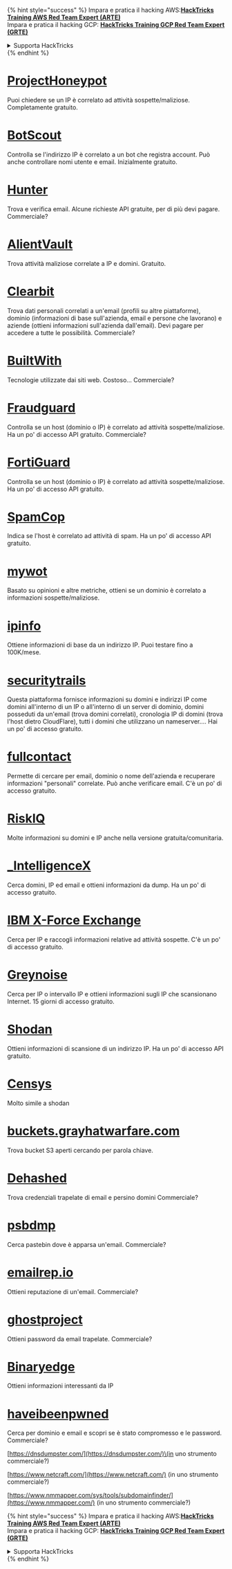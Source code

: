 {% hint style="success" %}
Impara e pratica il hacking AWS:<img src="/.gitbook/assets/arte.png" alt="" data-size="line">[**HackTricks Training AWS Red Team Expert (ARTE)**](https://training.hacktricks.xyz/courses/arte)<img src="/.gitbook/assets/arte.png" alt="" data-size="line">\
Impara e pratica il hacking GCP: <img src="/.gitbook/assets/grte.png" alt="" data-size="line">[**HackTricks Training GCP Red Team Expert (GRTE)**<img src="/.gitbook/assets/grte.png" alt="" data-size="line">](https://training.hacktricks.xyz/courses/grte)

<details>

<summary>Supporta HackTricks</summary>

* Controlla i [**piani di abbonamento**](https://github.com/sponsors/carlospolop)!
* **Unisciti al** 💬 [**gruppo Discord**](https://discord.gg/hRep4RUj7f) o al [**gruppo telegram**](https://t.me/peass) o **seguici** su **Twitter** 🐦 [**@hacktricks\_live**](https://twitter.com/hacktricks\_live)**.**
* **Condividi trucchi di hacking inviando PR ai** [**HackTricks**](https://github.com/carlospolop/hacktricks) e [**HackTricks Cloud**](https://github.com/carlospolop/hacktricks-cloud) repos su github.

</details>
{% endhint %}


# [ProjectHoneypot](https://www.projecthoneypot.org/)

Puoi chiedere se un IP è correlato ad attività sospette/maliziose. Completamente gratuito.

# [**BotScout**](http://botscout.com/api.htm)

Controlla se l'indirizzo IP è correlato a un bot che registra account. Può anche controllare nomi utente e email. Inizialmente gratuito.

# [Hunter](https://hunter.io/)

Trova e verifica email.
Alcune richieste API gratuite, per di più devi pagare.
Commerciale?

# [AlientVault](https://otx.alienvault.com/api)

Trova attività maliziose correlate a IP e domini. Gratuito.

# [Clearbit](https://dashboard.clearbit.com/)

Trova dati personali correlati a un'email \(profili su altre piattaforme\), dominio \(informazioni di base sull'azienda, email e persone che lavorano\) e aziende \(ottieni informazioni sull'azienda dall'email\).
Devi pagare per accedere a tutte le possibilità.
Commerciale?

# [BuiltWith](https://builtwith.com/)

Tecnologie utilizzate dai siti web. Costoso...
Commerciale?

# [Fraudguard](https://fraudguard.io/)

Controlla se un host \(dominio o IP\) è correlato ad attività sospette/maliziose. Ha un po' di accesso API gratuito.
Commerciale?

# [FortiGuard](https://fortiguard.com/)

Controlla se un host \(dominio o IP\) è correlato ad attività sospette/maliziose. Ha un po' di accesso API gratuito.

# [SpamCop](https://www.spamcop.net/)

Indica se l'host è correlato ad attività di spam. Ha un po' di accesso API gratuito.

# [mywot](https://www.mywot.com/)

Basato su opinioni e altre metriche, ottieni se un dominio è correlato a informazioni sospette/maliziose.

# [ipinfo](https://ipinfo.io/)

Ottiene informazioni di base da un indirizzo IP. Puoi testare fino a 100K/mese.

# [securitytrails](https://securitytrails.com/app/account)

Questa piattaforma fornisce informazioni su domini e indirizzi IP come domini all'interno di un IP o all'interno di un server di dominio, domini posseduti da un'email \(trova domini correlati\), cronologia IP di domini \(trova l'host dietro CloudFlare\), tutti i domini che utilizzano un nameserver....
Hai un po' di accesso gratuito.

# [fullcontact](https://www.fullcontact.com/)

Permette di cercare per email, dominio o nome dell'azienda e recuperare informazioni "personali" correlate. Può anche verificare email. C'è un po' di accesso gratuito.

# [RiskIQ](https://www.spiderfoot.net/documentation/)

Molte informazioni su domini e IP anche nella versione gratuita/comunitaria.

# [\_IntelligenceX](https://intelx.io/)

Cerca domini, IP ed email e ottieni informazioni da dump. Ha un po' di accesso gratuito.

# [IBM X-Force Exchange](https://exchange.xforce.ibmcloud.com/)

Cerca per IP e raccogli informazioni relative ad attività sospette. C'è un po' di accesso gratuito.

# [Greynoise](https://viz.greynoise.io/)

Cerca per IP o intervallo IP e ottieni informazioni sugli IP che scansionano Internet. 15 giorni di accesso gratuito.

# [Shodan](https://www.shodan.io/)

Ottieni informazioni di scansione di un indirizzo IP. Ha un po' di accesso API gratuito.

# [Censys](https://censys.io/)

Molto simile a shodan

# [buckets.grayhatwarfare.com](https://buckets.grayhatwarfare.com/)

Trova bucket S3 aperti cercando per parola chiave.

# [Dehashed](https://www.dehashed.com/data)

Trova credenziali trapelate di email e persino domini
Commerciale?

# [psbdmp](https://psbdmp.ws/)

Cerca pastebin dove è apparsa un'email. Commerciale?

# [emailrep.io](https://emailrep.io/key)

Ottieni reputazione di un'email. Commerciale?

# [ghostproject](https://ghostproject.fr/)

Ottieni password da email trapelate. Commerciale?

# [Binaryedge](https://www.binaryedge.io/)

Ottieni informazioni interessanti da IP

# [haveibeenpwned](https://haveibeenpwned.com/)

Cerca per dominio e email e scopri se è stato compromesso e le password. Commerciale?

[https://dnsdumpster.com/](https://dnsdumpster.com/)\(in uno strumento commerciale?\)

[https://www.netcraft.com/](https://www.netcraft.com/) \(in uno strumento commerciale?\)

[https://www.nmmapper.com/sys/tools/subdomainfinder/](https://www.nmmapper.com/) \(in uno strumento commerciale?\)



{% hint style="success" %}
Impara e pratica il hacking AWS:<img src="/.gitbook/assets/arte.png" alt="" data-size="line">[**HackTricks Training AWS Red Team Expert (ARTE)**](https://training.hacktricks.xyz/courses/arte)<img src="/.gitbook/assets/arte.png" alt="" data-size="line">\
Impara e pratica il hacking GCP: <img src="/.gitbook/assets/grte.png" alt="" data-size="line">[**HackTricks Training GCP Red Team Expert (GRTE)**<img src="/.gitbook/assets/grte.png" alt="" data-size="line">](https://training.hacktricks.xyz/courses/grte)

<details>

<summary>Supporta HackTricks</summary>

* Controlla i [**piani di abbonamento**](https://github.com/sponsors/carlospolop)!
* **Unisciti al** 💬 [**gruppo Discord**](https://discord.gg/hRep4RUj7f) o al [**gruppo telegram**](https://t.me/peass) o **seguici** su **Twitter** 🐦 [**@hacktricks\_live**](https://twitter.com/hacktricks\_live)**.**
* **Condividi trucchi di hacking inviando PR ai** [**HackTricks**](https://github.com/carlospolop/hacktricks) e [**HackTricks Cloud**](https://github.com/carlospolop/hacktricks-cloud) repos su github.

</details>
{% endhint %}
